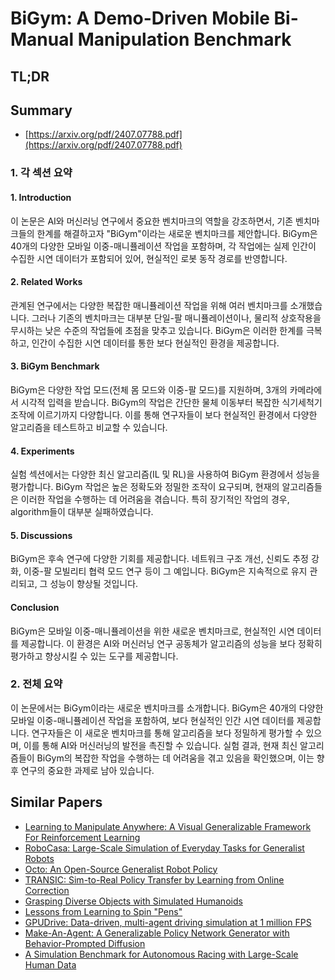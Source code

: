 # BiGym: A Demo-Driven Mobile Bi-Manual Manipulation Benchmark
## TL;DR
## Summary
- [https://arxiv.org/pdf/2407.07788.pdf](https://arxiv.org/pdf/2407.07788.pdf)

### 1. 각 섹션 요약

#### 1. Introduction
이 논문은 AI와 머신러닝 연구에서 중요한 벤치마크의 역할을 강조하면서, 기존 벤치마크들의 한계를 해결하고자 "BiGym"이라는 새로운 벤치마크를 제안합니다. BiGym은 40개의 다양한 모바일 이중-매니퓰레이션 작업을 포함하며, 각 작업에는 실제 인간이 수집한 시연 데이터가 포함되어 있어, 현실적인 로봇 동작 경로를 반영합니다.

#### 2. Related Works
관계된 연구에서는 다양한 복잡한 매니퓰레이션 작업을 위해 여러 벤치마크를 소개했습니다. 그러나 기존의 벤치마크는 대부분 단일-팔 매니퓰레이션이나, 물리적 상호작용을 무시하는 낮은 수준의 작업들에 초점을 맞추고 있습니다. BiGym은 이러한 한계를 극복하고, 인간이 수집한 시연 데이터를 통한 보다 현실적인 환경을 제공합니다.

#### 3. BiGym Benchmark
BiGym은 다양한 작업 모드(전체 몸 모드와 이중-팔 모드)를 지원하며, 3개의 카메라에서 시각적 입력을 받습니다. BiGym의 작업은 간단한 물체 이동부터 복잡한 식기세척기 조작에 이르기까지 다양합니다. 이를 통해 연구자들이 보다 현실적인 환경에서 다양한 알고리즘을 테스트하고 비교할 수 있습니다.

#### 4. Experiments
실험 섹션에서는 다양한 최신 알고리즘(IL 및 RL)을 사용하여 BiGym 환경에서 성능을 평가합니다. BiGym 작업은 높은 정확도와 정밀한 조작이 요구되며, 현재의 알고리즘들은 이러한 작업을 수행하는 데 어려움을 겪습니다. 특히 장기적인 작업의 경우, algorithm들이 대부분 실패하였습니다.

#### 5. Discussions
BiGym은 후속 연구에 다양한 기회를 제공합니다. 네트워크 구조 개선, 신뢰도 추정 강화, 이중-팔 모빌리티 협력 모드 연구 등이 그 예입니다. BiGym은 지속적으로 유지 관리되고, 그 성능이 향상될 것입니다.

#### Conclusion
BiGym은 모바일 이중-매니퓰레이션을 위한 새로운 벤치마크로, 현실적인 시연 데이터를 제공합니다. 이 환경은 AI와 머신러닝 연구 공동체가 알고리즘의 성능을 보다 정확히 평가하고 향상시킬 수 있는 도구를 제공합니다.

### 2. 전체 요약

이 논문에서는 BiGym이라는 새로운 벤치마크를 소개합니다. BiGym은 40개의 다양한 모바일 이중-매니퓰레이션 작업을 포함하여, 보다 현실적인 인간 시연 데이터를 제공합니다. 연구자들은 이 새로운 벤치마크를 통해 알고리즘을 보다 정밀하게 평가할 수 있으며, 이를 통해 AI와 머신러닝의 발전을 촉진할 수 있습니다. 실험 결과, 현재 최신 알고리즘들이 BiGym의 복잡한 작업을 수행하는 데 어려움을 겪고 있음을 확인했으며, 이는 향후 연구의 중요한 과제로 남아 있습니다.

## Similar Papers
- [Learning to Manipulate Anywhere: A Visual Generalizable Framework For Reinforcement Learning](2407.15815.md)
- [RoboCasa: Large-Scale Simulation of Everyday Tasks for Generalist Robots](2406.02523.md)
- [Octo: An Open-Source Generalist Robot Policy](2405.12213.md)
- [TRANSIC: Sim-to-Real Policy Transfer by Learning from Online Correction](2405.10315.md)
- [Grasping Diverse Objects with Simulated Humanoids](2407.11385.md)
- [Lessons from Learning to Spin "Pens"](2407.18902.md)
- [GPUDrive: Data-driven, multi-agent driving simulation at 1 million FPS](2408.01584.md)
- [Make-An-Agent: A Generalizable Policy Network Generator with Behavior-Prompted Diffusion](2407.10973.md)
- [A Simulation Benchmark for Autonomous Racing with Large-Scale Human Data](2407.16680.md)

